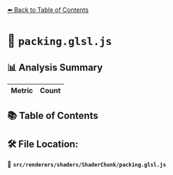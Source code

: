 [⬅️ Back to Table of Contents](../../../../index.md)

# 📄 `packing.glsl.js`

## 📊 Analysis Summary

| Metric | Count |
|--------|-------|

## 📚 Table of Contents


## 🛠️ File Location:
📂 **`src/renderers/shaders/ShaderChunk/packing.glsl.js`**